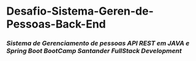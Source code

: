 # Desafio-Sistema-Geren-de-Pessoas-Back-End
### *Sistema de Gerenciamento de pessoas API REST em JAVA e Spring Boot BootCamp Santander FullStack Development*
